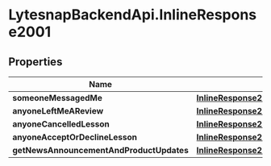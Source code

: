 # LytesnapBackendApi.InlineResponse2001

## Properties

Name | Type | Description | Notes
------------ | ------------- | ------------- | -------------
**someoneMessagedMe** | [**InlineResponse2001SomeoneMessagedMe**](InlineResponse2001SomeoneMessagedMe.md) |  | 
**anyoneLeftMeAReview** | [**InlineResponse2001SomeoneMessagedMe**](InlineResponse2001SomeoneMessagedMe.md) |  | 
**anyoneCancelledLesson** | [**InlineResponse2001SomeoneMessagedMe**](InlineResponse2001SomeoneMessagedMe.md) |  | 
**anyoneAcceptOrDeclineLesson** | [**InlineResponse2001SomeoneMessagedMe**](InlineResponse2001SomeoneMessagedMe.md) |  | 
**getNewsAnnouncementAndProductUpdates** | [**InlineResponse2001SomeoneMessagedMe**](InlineResponse2001SomeoneMessagedMe.md) |  | 


